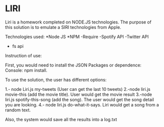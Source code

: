 # LIRI

Liri is a homework completed on NODE.JS technologies.
The purpose of this solution is to emulate a SIRI technologies from Apple.

Technologies used:
*Node JS
*NPM
-Require
-Spotify API
-Twitter API
- fs api

Instruction of use:

First, you would need to install the JSON Packages or dependence: 
Console: npm install.

To use the solution, the user has different options:

1.- node Liri.js my-tweets (User can get the last 10 tweets)
2.-node liri.js movie-this (add the movie title). User would get the movie result
3.-node liri.js spotify-this-song (add the song). The user would get the song detail you are looking.
4.- node liri.js do-what-it-says. Liri would get a song from a random text.

Also, the system would save all the results into a log.txt
